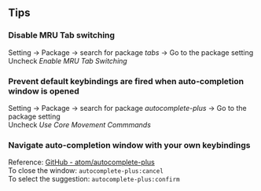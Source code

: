 ## Tips

### Disable MRU Tab switching
Setting -> Package -> search for package _tabs_ -> Go to the package setting  
Uncheck *Enable MRU Tab Switching*

### Prevent default keybindings are fired when auto-completion window is opened
Setting -> Package -> search for package _autocomplete-plus_ -> Go to the package setting  
Uncheck *Use Core Movement Commmands*  

### Navigate auto-completion window with your own keybindings
Reference: [GitHub - atom/autocomplete-plus](https://github.com/atom/autocomplete-plus#remapping-movement-commands)  
To close the window: `autocomplete-plus:cancel`  
To select the suggestion: `autocomplete-plus:confirm`  
